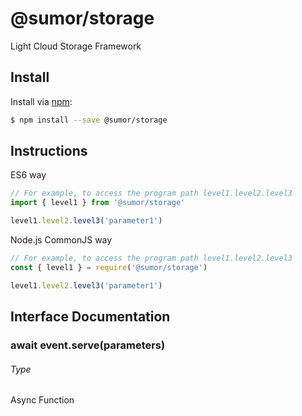 # @sumor/storage

Light Cloud Storage Framework

## Install

Install via [npm](https://www.npmjs.com/):

```sh
$ npm install --save @sumor/storage
```

## Instructions

ES6 way

```js
// For example, to access the program path level1.level2.level3
import { level1 } from '@sumor/storage'

level1.level2.level3('parameter1')
```

Node.js CommonJS way

```js
// For example, to access the program path level1.level2.level3
const { level1 } = require('@sumor/storage')

level1.level2.level3('parameter1')
```

## Interface Documentation

### await event.serve(parameters)

###### Type

Async Function
